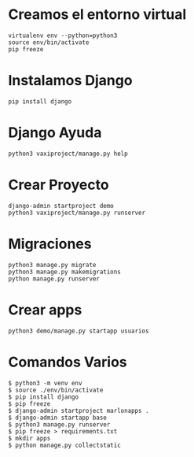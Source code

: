# Creamos el entorno virtual
```
virtualenv env --python=python3
source env/bin/activate
pip freeze
```
# Instalamos Django
```
pip install django
```

# Django Ayuda
```
python3 vaxiproject/manage.py help
```

# Crear Proyecto
```
django-admin startproject demo
python3 vaxiproject/manage.py runserver
```

# Migraciones
```
python3 manage.py migrate
python3 manage.py makemigrations
python manage.py runserver
```

# Crear apps
```
python3 demo/manage.py startapp usuarios
```

# Comandos Varios
```
$ python3 -m venv env
$ source ./env/bin/activate
$ pip install django
$ pip freeze
$ django-admin startproject marlonapps .
$ django-admin startapp base
$ python3 manage.py runserver
$ pip freeze > requirements.txt
$ mkdir apps
$ python manage.py collectstatic
```
